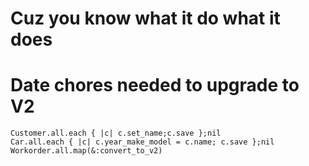 Cuz you know what it do what it does
========

Date chores needed to upgrade to V2
============

    Customer.all.each { |c| c.set_name;c.save };nil
    Car.all.each { |c| c.year_make_model = c.name; c.save };nil
    Workorder.all.map(&:convert_to_v2)